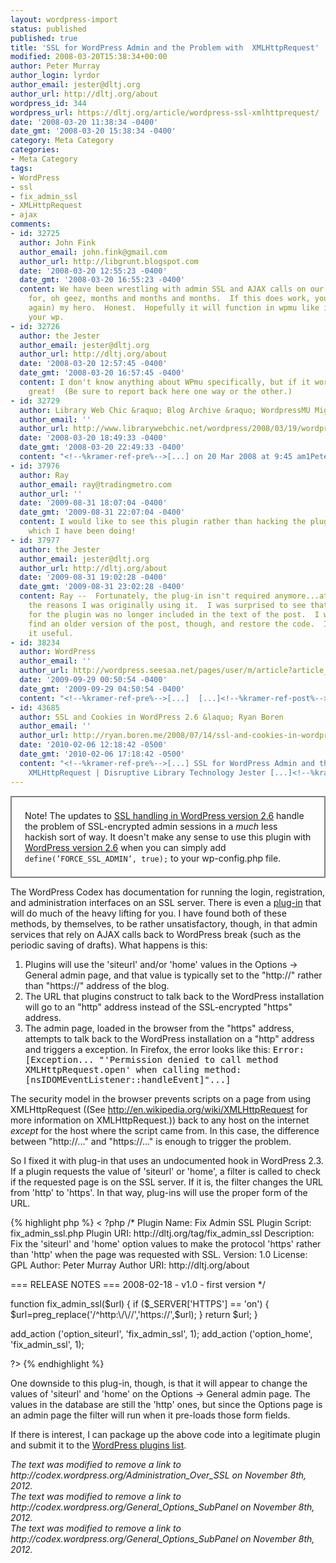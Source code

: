 ```yaml
---
layout: wordpress-import
status: published
published: true
title: 'SSL for WordPress Admin and the Problem with  XMLHttpRequest'
modified: 2008-03-20T15:38:34+00:00
author: Peter Murray
author_login: lyrdor
author_email: jester@dltj.org
author_url: http://dltj.org/about
wordpress_id: 344
wordpress_url: https://dltj.org/article/wordpress-ssl-xmlhttprequest/
date: '2008-03-20 11:38:34 -0400'
date_gmt: '2008-03-20 15:38:34 -0400'
category: Meta Category
categories:
- Meta Category
tags:
- WordPress
- ssl
- fix_admin_ssl
- XMLHttpRequest
- ajax
comments:
- id: 32725
  author: John Fink
  author_email: john.fink@gmail.com
  author_url: http://libgrunt.blogspot.com
  date: '2008-03-20 12:55:23 -0400'
  date_gmt: '2008-03-20 16:55:23 -0400'
  content: We have been wrestling with admin SSL and AJAX calls on our wpmu install
    for, oh geez, months and months and months.  If this does work, you are (once
    again) my hero.  Honest.  Hopefully it will function in wpmu like it does for
    your wp.
- id: 32726
  author: the Jester
  author_email: jester@dltj.org
  author_url: http://dltj.org/about
  date: '2008-03-20 12:57:45 -0400'
  date_gmt: '2008-03-20 16:57:45 -0400'
  content: I don't know anything about WPmu specifically, but if it works for you,
    great!  (Be sure to report back here one way or the other.)
- id: 32729
  author: Library Web Chic &raquo; Blog Archive &raquo; WordpressMU Migration Drama
  author_email: ''
  author_url: http://www.librarywebchic.net/wordpress/2008/03/19/wordpressmu-migration-drama/
  date: '2008-03-20 18:49:33 -0400'
  date_gmt: '2008-03-20 22:49:33 -0400'
  content: "<!--%kramer-ref-pre%-->[...] on 20 Mar 2008 at 9:45 am1Peter Murray [...]<!--%kramer-ref-post%-->"
- id: 37976
  author: Ray
  author_email: ray@tradingmetro.com
  author_url: ''
  date: '2009-08-31 18:07:04 -0400'
  date_gmt: '2009-08-31 22:07:04 -0400'
  content: I would like to see this plugin rather than hacking the plugins itself,
    which I have been doing!
- id: 37977
  author: the Jester
  author_email: jester@dltj.org
  author_url: http://dltj.org/about
  date: '2009-08-31 19:02:28 -0400'
  date_gmt: '2009-08-31 23:02:28 -0400'
  content: Ray --  Fortunately, the plug-in isn't required anymore...at least for
    the reasons I was originally using it.  I was surprised to see that the PHP code
    for the plugin was no longer included in the text of the post.  I was able to
    find an older version of the post, though, and restore the code.  I hope you find
    it useful.
- id: 38234
  author: WordPress
  author_email: ''
  author_url: http://wordpress.seesaa.net/pages/user/m/article?article_id=100938269&amp;stq=session%3A%3Ablog%3A%3Aa5cab24574e173a959258e29bf98230a
  date: '2009-09-29 00:50:54 -0400'
  date_gmt: '2009-09-29 04:50:54 -0400'
  content: "<!--%kramer-ref-pre%-->[...]  [...]<!--%kramer-ref-post%-->"
- id: 43685
  author: SSL and Cookies in WordPress 2.6 &laquo; Ryan Boren
  author_email: ''
  author_url: http://ryan.boren.me/2008/07/14/ssl-and-cookies-in-wordpress-26/
  date: '2010-02-06 12:18:42 -0500'
  date_gmt: '2010-02-06 17:18:42 -0500'
  content: "<!--%kramer-ref-pre%-->[...] SSL for WordPress Admin and the Problem with
    XMLHttpRequest | Disruptive Library Technology Jester [...]<!--%kramer-ref-post%-->"
---
```

<div style="border: 2px solid grey; padding: 1.5em;">Note!  The updates to <a href="http://boren.nu/archives/2008/07/14/ssl-and-cookies-in-wordpress-26/" title="&amp;raquo; SSL and Cookies in WordPress 2.6 Ryan Boren">SSL handling in WordPress version 2.6</a> handle the problem of SSL-encrypted admin sessions in a <em>much</em> less hackish sort of way.  It doesn't make any sense to use this plugin with <a href="http://wordpress.org/development/2008/07/wordpress-26-tyner/" title="http://wordpress.org/development/2008/07/wordpress-26-tyner/">WordPress version 2.6</a> when you can simply add <code>define(&rsquo;FORCE_SSL_ADMIN&rsquo;, true);</code> to your wp-config.php file.</div>
<p>The WordPress Codex has documentation for <span class="removed_link" title="http://codex.wordpress.org/Administration_Over_SSL">running the login, registration, and administration interfaces on an SSL server</span>.  There is even a <a href="http://wordpress.org/extend/plugins/admin-ssl-secure-admin/" title="WordPress &#8250; Admin-SSL &laquo; WordPress Plugins">plug-in</a> that will do much of the heavy lifting for you.  I have found both of these methods, by themselves, to be rather unsatisfactory, though, in that admin services that rely on AJAX calls back to WordPress break (such as the periodic saving of drafts).  What happens is this:  </p>
<ol type="1" start="1">
<li>Plugins will use the 'siteurl' and/or 'home' values in the <span class="removed_link" title="http://codex.wordpress.org/General_Options_SubPanel">Options &rarr; General</span> admin page, and that value is typically set to the "http://" rather than "https://" address of the blog.</li>
<li>The URL that plugins construct to talk back to the WordPress installation will go to an "http" address instead of the SSL-encrypted "https" address.</li>
<li>The admin page, loaded in the browser from the "https" address, attempts to talk back to the WordPress installation on a "http" address and triggers a exception.  In Firefox, the error looks like this:  <tt>Error: [Exception... "'Permission denied to call method XMLHttpRequest.open' when calling method: [nsIDOMEventListener::handleEvent]"...]</tt></li>
</ol>
<p>The security model in the browser prevents scripts on a page from using XMLHttpRequest ((See <a href="http://en.wikipedia.org/wiki/XMLHttpRequest" title="XMLHttpRequest - Wikipedia">http://en.wikipedia.org/wiki/XMLHttpRequest</a> for more information on XMLHttpRequest.)) back to any host on the internet <em>except</em> for the host where the script came from.  In this case, the difference between "http://..." and "https://..." is enough to trigger the problem.</p>
<p>So I fixed it with plug-in that uses an undocumented hook in WordPress 2.3.  If a plugin requests the value of 'siteurl' or 'home', a filter is called to check if the requested page is on the SSL server.  If it is, the filter changes the URL from 'http' to 'https'.  In that way, plug-ins will use the proper form of the URL.</p>
{% highlight php %}
< ?php
/*
Plugin Name: Fix Admin SSL
Plugin Script: fix_admin_ssl.php
Plugin URI: http://dltj.org/tag/fix_admin_ssl
Description: Fix the 'siteurl' and 'home' option values to make the protocol 'https' rather than 'http' when the page was requested with SSL.
Version: 1.0
License: GPL
Author: Peter Murray
Author URI: http://dltj.org/about
 
=== RELEASE NOTES ===
2008-02-18 - v1.0 - first version
*/
 
function fix_admin_ssl($url) {
  if ($_SERVER['HTTPS'] == 'on') {
    $url=preg_replace('/^http:\/\//','https://',$url);
  }
  return $url;
}
 
add_action ('option_siteurl', 'fix_admin_ssl', 1);
add_action ('option_home', 'fix_admin_ssl', 1);
 
?>
{% endhighlight %}
<p>One downside to this plug-in, though, is that it will appear to change the values of 'siteurl' and 'home' on the <span class="removed_link" title="http://codex.wordpress.org/General_Options_SubPanel">Options &rarr; General</span> admin page.  The values in the database are still the 'http' ones, but since the Options page is an admin page the filter will run when it pre-loads those form fields.</p>
<p>If there is interest, I can package up the above code into a legitimate plugin and submit it to the <a href="http://wordpress.org/extend/plugins/" title="WordPress &#8250; WordPress Plugins">WordPress plugins list</a>.
<p style="padding:0;margin:0;font-style:italic;" class="removed_link">The text was modified to remove a link to http://codex.wordpress.org/Administration_Over_SSL on November 8th, 2012.</p>
<p style="padding:0;margin:0;font-style:italic;" class="removed_link">The text was modified to remove a link to http://codex.wordpress.org/General_Options_SubPanel on November 8th, 2012.</p>
<p style="padding:0;margin:0;font-style:italic;" class="removed_link">The text was modified to remove a link to http://codex.wordpress.org/General_Options_SubPanel on November 8th, 2012.</p>
